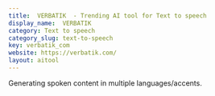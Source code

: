 ```yaml
---
title:  VERBATIK  - Trending AI tool for Text to speech
display_name:  VERBATIK 
category: Text to speech
category_slug: text-to-speech
key: verbatik_com
website: https://verbatik.com/
layout: aitool
---
```


Generating spoken content in multiple languages/accents.
